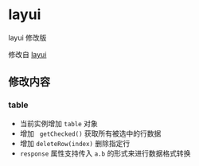 # layui
layui 修改版

修改自 [layui](https://github.com/sentsin/layui/)

## 修改内容

### table

- 当前实例增加 `table` 对象
- 增加 ` getChecked()` 获取所有被选中的行数据
- 增加 `deleteRow(index)` 删除指定行
- `response` 属性支持传入 `a.b` 的形式来进行数据格式转换
